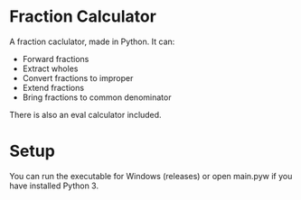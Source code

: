 # Fraction Calculator
A fraction caclulator, made in Python. It can:
- Forward fractions
- Extract wholes
- Convert fractions to improper
- Extend fractions
- Bring fractions to common denominator

There is also an eval calculator included.

# Setup
You can run the executable for Windows (releases) or open main.pyw if you have installed Python 3.
